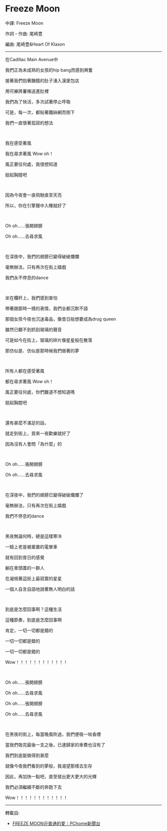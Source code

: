 # Freeze Moon

中譯: Freeze Moon

作詞・作曲: 尾崎豊

編曲: 尾崎豊&Heart Of Klaxon

---

在Cadillac Main Avenue中

我們正為未成熟的女孩的hip bang而感到興奮

接著我們抱著饑餓的肚子湧入漢堡包店

用可樂將薯條送進肚裡

我們為了快活，多次試著停止呼吸

可是，每一次，都貼著鐵絲網而倒下

我們一直懷著孤寂的想法

<br>

我在感受著風

我在尋求著風 Wow oh！

風正要往何處，我很想知道

挺起胸膛吧

<br>

因為今夜會一直飛馳直至天亮

所以，你在引擎聲中入睡就好了

<br>

Oh oh……張開翅膀

Oh oh……去尋求風

<br>

在深夜中，我們的翅膀已變得破破爛爛

毫無辦法，只有再次在街上嬉戲

我們永不停息的dance

<br>

坐在欄杆上，我們感到害怕

帶著跟那時一樣的表情，我們全都沉默不語

那個女孩今夜也沉迷毒品，像昔日般想要成為drug queen

雖然已聽不到抓刮玻璃的聲音

可是如今在街上，玻璃的碎片像星星般在散落

那仿似是、仿似是那時候我們做著的夢

<br>

所有人都在感受著風

都在尋求著風 Wow oh！

風正要往何處，你們難道不想知道嗎

挺起胸膛吧

<br>

還有甚麼不滿足的話，

就走到街上，買來一夜歡樂就好了

因為沒有人會問「為什麼」的

<br>

Oh oh……張開翅膀

Oh oh……去尋求風

<br>

在深夜中，我們的翅膀已變得破破爛爛了

毫無辦法，只有再次在街上嬉戲

我們不停息的dance

<br>

黑夜無論何時，總是這樣寒冷

一騎上老是被棄置的電單車

就有回到昔日的感覺

躺在車頭蓋的一群人

在凝視著這街上最寂寞的星星

一個人自言自語地說著無人明白的話

<br>

到底是怎麼回事啊？這種生活

這種節奏，到底是怎麼回事啊

肯定，一切一切都是錯的

一切一切都是錯的

一切一切都是錯的

Wow！！！！！！！！！！！！

<br>

Oh oh……張開翅膀

Oh oh……去尋求風

Oh oh……張開翅膀

Oh oh……去尋求風

<br>

在黑夜的街上，每當晚風吹過，我們便吸一啖香煙

當我們吸完最後一支之後，已連歸家的車費也沒有了

我們到底能做得到甚麼

就像今夜我們看到的夢般，我渴望那樣去生存

因此，再加快一點吧，直至發出更大更大的光輝

我們必須繼續不斷的奔跑下去

Wow！！！！！！！！！！！！

---
轉載自:

- [FREEZE MOON＠普通的愛｜PChome新聞台](https://mypaper.pchome.com.tw/forgetnot/post/1235080942)